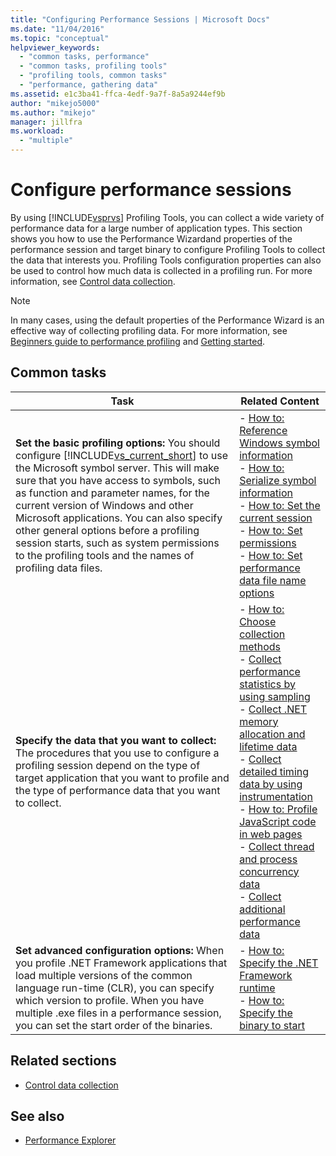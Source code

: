 ```yaml
---
title: "Configuring Performance Sessions | Microsoft Docs"
ms.date: "11/04/2016"
ms.topic: "conceptual"
helpviewer_keywords:
  - "common tasks, performance"
  - "common tasks, profiling tools"
  - "profiling tools, common tasks"
  - "performance, gathering data"
ms.assetid: e1c3ba41-ffca-4edf-9a7f-8a5a9244ef9b
author: "mikejo5000"
ms.author: "mikejo"
manager: jillfra
ms.workload:
  - "multiple"
---
```

# Configure performance sessions
By using [!INCLUDE[vsprvs](../code-quality/includes/vsprvs_md.md)] Profiling Tools, you can collect a wide variety of performance data for a large number of application types. This section shows you how to use the Performance Wizardand properties of the performance session and target binary to configure Profiling Tools to collect the data that interests you. Profiling Tools configuration properties can also be used to control how much data is collected in a profiling run. For more information, see [Control data collection](../profiling/controlling-data-collection.md).

> [!NOTE]
>  In many cases, using the default properties of the Performance Wizard is an effective way of collecting profiling data. For more information, see [Beginners guide to performance profiling](../profiling/beginners-guide-to-performance-profiling.md) and [Getting started](../profiling/getting-started-with-performance-tools.md).

## Common tasks

| Task | Related Content |
| - | - |
| **Set the basic profiling options:** You should configure [!INCLUDE[vs_current_short](../code-quality/includes/vs_current_short_md.md)] to use the Microsoft symbol server. This will make sure that you have access to symbols, such as function and parameter names, for the current version of Windows and other Microsoft applications. You can also specify other general options before a profiling session starts, such as system permissions to the profiling tools and the names of profiling data files. | -   [How to: Reference Windows symbol information](../profiling/how-to-reference-windows-symbol-information.md)<br />-   [How to: Serialize symbol information](../profiling/how-to-serialize-symbol-information.md)<br />-   [How to: Set the current session](../profiling/how-to-set-the-current-session.md)<br />-   [How to: Set permissions](../profiling/how-to-set-permissions.md)<br />-   [How to: Set performance data file name options](../profiling/how-to-set-performance-data-file-name-options.md) |
| **Specify the data that you want to collect:** The procedures that you use to configure a profiling session depend on the type of target application that you want to profile and the type of performance data that you want to collect. | -   [How to: Choose collection methods](../profiling/how-to-choose-collection-methods.md)<br />-   [Collect performance statistics by using sampling](../profiling/collecting-performance-statistics-by-using-sampling.md)<br />-   [Collect .NET memory allocation and lifetime data](../profiling/collecting-dotnet-memory-allocation-and-lifetime-data.md)<br />-   [Collect detailed timing data by using instrumentation](../profiling/collecting-detailed-timing-data-by-using-instrumentation.md)<br />-   [How to: Profile JavaScript code in web pages](../profiling/how-to-profile-javascript-code-in-web-pages.md)<br />-   [Collect thread and process concurrency data](../profiling/collecting-thread-and-process-concurrency-data.md)<br />-   [Collect additional performance data](../profiling/collecting-additional-performance-data.md) |
| **Set advanced configuration options:** When you profile .NET Framework applications that load multiple versions of the common language run-time (CLR), you can specify which version to profile. When you have multiple .exe files in a performance session, you can set the start order of the binaries. | -   [How to: Specify the .NET Framework runtime](../profiling/how-to-specify-the-dotnet-framework-runtime.md)<br />-   [How to: Specify the binary to start](../profiling/how-to-specify-the-binary-to-start.md) |

## Related sections
- [Control data collection](../profiling/controlling-data-collection.md)

## See also
- [Performance Explorer](../profiling/performance-explorer.md)